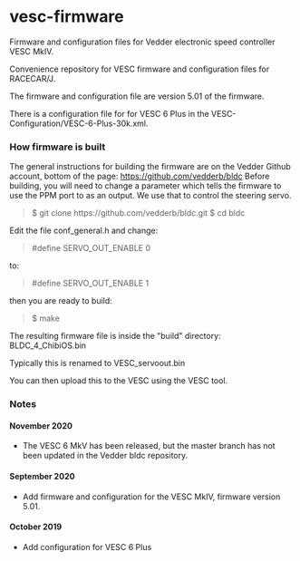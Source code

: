 # vesc-firmware
Firmware and configuration files for Vedder electronic speed controller VESC MkIV.

Convenience repository for VESC firmware and configuration files for RACECAR/J.

The firmware and configuration file are version 5.01 of the firmware.

There is a configuration file for for VESC 6 Plus in the VESC-Configuration/VESC-6-Plus-30k.xml.

<h3>How firmware is built</h3>

The general instructions for building the firmware are on the Vedder Github account, bottom of the page:
https://github.com/vedderb/bldc Before building, you will need to change a parameter which tells the firmware to use the PPM port to as an output. We use that to control the steering servo.

<blockquote>
$ git clone https://github.com/vedderb/bldc.git 
$ cd bldc
</blockquote>

Edit the file conf_general.h and change:
<blockquote>
#define SERVO_OUT_ENABLE       0
</blockquote>
to:
<blockquote>
#define SERVO_OUT_ENABLE       1
</blockquote>
then you are ready to build:
<blockquote>
$ make
</blockquote>

The resulting firmware file is inside the "build" directory: BLDC_4_ChibiOS.bin

Typically this is renamed to VESC_servoout.bin

You can then upload this to the VESC using the VESC tool.

<h3>Notes</h3>

<h4>November 2020</h4>

* The VESC 6 MkV has been released, but the master branch has not been updated in the Vedder bldc repository.

<h4>September 2020</h4>

* Add firmware and configuration for the VESC MkIV, firmware version 5.01.

<h4>October 2019</h4>

* Add configuration for VESC 6 Plus
